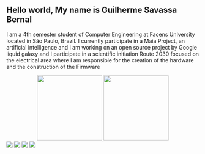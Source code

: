  ## Hello world, My name is Guilherme Savassa Bernal 
I am a 4th semester student of Computer Engineering at Facens University located in São Paulo, Brazil.
I currently participate in a Maia Project, an artificial intelligence and I am working on an open source project by Google liquid galaxy and I participate in a scientific initiation Route 2030 focused on the electrical area where I am responsible for the creation of the hardware and the construction of the Firmware

<div align="center">
  <a href="https://github.com/Guilherme-Bernal">
  <img height="170em" src="https://github-readme-stats.vercel.app/api?username=Guilherme-Bernal&show_icons=true&theme=dark&include_all_commits=true&count_private=true"/>
  <img height="170em" src="https://github-readme-stats.vercel.app/api/top-langs/?username=Guilherme-Bernal&layout=compact&langs_count=7&theme=dark"/>
</div>



 
<div>
  <a href=https://www.instagram.com/bernalguilherme/ target="_blank"><img src="https://img.shields.io/badge/-Instagram-%23E4405F?style=for-the-badge&logo=instagram&logoColor=white" target="_blank"></a>
  <a></a>
  <a href = "mailto:guisavassabernal@gmail.com"><img src="https://img.shields.io/badge/-Gmail-%23333?style=for-the-badge&logo=gmail&logoColor=white" target="_blank"></a>
  <a href="https://www.linkedin.com/in/guilherme-savassa-bernal" target="_blank"><img src="https://img.shields.io/badge/-LinkedIn-%230077B5?style=for-the-badge&logo=linkedin&logoColor=white" target="_blank"></a> 
  <a href="https://contate.me/guilherme_bernal" target="_blank"><img src="https://img.shields.io/badge/WhatsApp-25D366?style=for-the-badge&logo=whatsapp&logoColor=white" target="_blank"></a>
</div>
